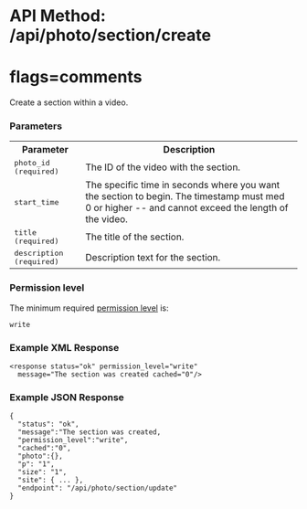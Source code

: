 # API Method: /api/photo/section/create
# flags=comments

Create a section within a video.

### Parameters

<table class="pretty">
  <tr><th>Parameter</th><th>Description</th></tr>
  <tr>
    <td>
      <tt>photo_id (required)</tt>
    </td>
    <td>
      The ID of the video with the section.
    </td>
  </tr>

  <tr>
    <td>
      <tt>start_time</tt>
    </td>
    <td>
      The specific time in seconds where you want the section to begin. The timestamp must med 0 or higher -- and cannot exceed the length of the video.
    </td>
  </tr>

  <tr>
    <td>
      <tt>title (required)</tt>
    </td>
    <td>
      The title of the section.
    </td>
  </tr>

  <tr>
    <td>
      <tt>description (required)</tt>
    </td>
    <td>
      Description text for the section. 
    </td>
  </tr>
</table>    

### Permission level 

The minimum required [permission level](index#permission-level) is:

    write


### Example XML Response

    <response status="ok" permission_level="write" 
      message="The section was created cached="0"/>

    
### Example JSON Response

    {
      "status": "ok", 
      "message":"The section was created,
      "permission_level":"write",
      "cached":"0",
      "photo":{},
      "p": "1",
      "size": "1",
      "site": { ... },
      "endpoint": "/api/photo/section/update"
    }

